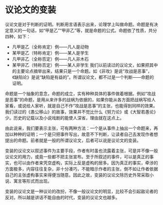 # 议论文的变装

议论文是对于判断的证明。判断用言语表示出来，论理学上叫做命题。命题是有决定意义的一句话，如“甲是乙”“甲非乙”等，就是命题的公式。命题依了性质，共分四种，如下：
- 凡甲是乙（全称肯定）例——凡人是动物
- 某甲是乙（特称肯定）例——某人是学生
- 凡甲非乙（全称否定）例——凡人非木石
- 某甲非乙（特称否定）例——某人非学生
我们以前读过的议论文，如果把其中的主要论点摘举出来，结果只是一个命题。如《非攻》是说“攻战是恶事”，《缺陷论》是说“缺陷是有益的”。所谓议论文，都不过是一个判断——命题的证明。

命题是一个抽象的意念，命题的成立，实有种种具体的事件做着根据。例如“攻战是恶事”的命题，是用从来许多的战祸为依据的，如果你能从各方面把战祸写给人家看，或说给人家听，就是自己不作“攻战是恶事”的主张，也能得到同样的效果。我们读过的《愚公移山》的故事，效果并不觉比什么《努力论》或《大智若愚论》少。历史的记载以及小说戏剧的能使人深省，理由就在这点上。

由此说来，我们要表示主张，可有两种方法：一个是从事件上抽出一个命题来，再加以种种的证明；一个是只把事件写出，故意不下判断，让读者自己去发现作者想提出的命题。前者就是一般的所谓议论文，后者可以说是议论文的变装。

变装的议论文以叙述事件为主要手段，作者有时虽也流露着主张，可是并不像一般议论文的用力，或竟一些都不把主张宣布。至于所叙述的事件，可以是真正的事实，也可以由作者来凭空虚构，实际上反是虚构的居多。因为真正的事实，牵涉的方面极多，内容往往复杂，非十分凑巧，不能暗示作者的主张，倒不如让作者依据自己的主张虚构事实来得便当随意。因此之故，变装的议论文除历史外常采取小说、寓言等形式而出现。

变装的议论文是一种议论的改扮，不像一般议论文的明显，比较不会引起敌论者的反对。所以越是讲话不能自由的时代，变装的议论文也越多。

